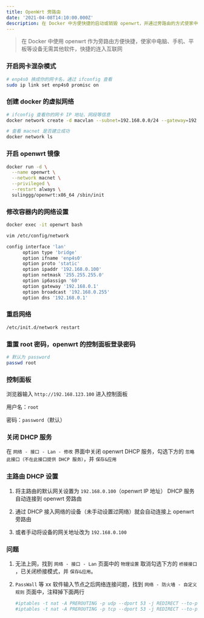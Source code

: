 ```yaml
---
title: OpenWrt 旁路由
date: '2021-04-08T14:10:00.000Z'
description: 在 Docker 中方便快捷的启动或销毁 openwrt，并通过旁路由的方式使家中设备快捷连入互联网
---
```


> 在 Docker 中使用 openwrt 作为旁路由方便快捷，使家中电脑、手机、平板等设备无需其他软件，快捷的连入互联网

### 开启网卡混杂模式

```sh
# enp4s0 换成你的网卡名，通过 ifconfig 查看
sudo ip link set enp4s0 promisc on
```

### 创建 docker 的虚拟网络

```sh
# ifconfig 查看你的网卡 IP 地址、网段等信息
docker network create -d macvlan --subnet=192.168.0.0/24 --gateway=192.168.0.1 -o parent=enp4s0 macnet

# 查看 macnet 是否建立成功
docker network ls
```

### 开启 openwrt 镜像

```sh
docker run -d \
  --name openwrt \
  --network macnet \
  --privileged \
  --restart always \
  sulinggg/openwrt:x86_64 /sbin/init
```

### 修改容器内的网络设置

```sh
docker exec -it openwrt bash

vim /etc/config/network
```

```sh
config interface 'lan'
      option type 'bridge'
      option ifname 'enp4s0'
      option proto 'static'
      option ipaddr '192.168.0.100'
      option netmask '255.255.255.0'
      option ip6assign '60'
      option gateway '192.168.0.1'
      option broadcast '192.168.0.255'
      option dns '192.168.0.1'
```

### 重启网络

```sh
/etc/init.d/network restart
```

### 重置 root 密码，openwrt 的控制面板登录密码

```sh
# 默认为 password
passwd root
```

### 控制面板

浏览器输入 `http://192.168.123.100` 进入控制面板

用户名：`root`

密码：`password`（默认）

### 关闭 DHCP 服务

在 `网络 - 接口 - Lan - 修改` 界面中关闭 openwrt DHCP 服务，勾选下方的 `忽略此接口（不在此接口提供 DHCP 服务）`，并 `保存&应用`

### 主路由 DHCP 设置

1. 将主路由的默认网关设置为 `192.168.0.100`（openwrt IP 地址） DHCP 服务自动连接到 openwrt 旁路由

2. 通过 DHCP 接入网络的设备（未手动设置过网络）就会自动连接上 openwrt 旁路由

3. 或者手动将设备的网关地址改为 `192.168.0.100`

### 问题

1.  无法上网，找到 `网络 - 接口 - Lan` 页面中的 `物理设置` 取消勾选下方的 `桥接接口` ，已关闭桥接模式，并 `保存&应用`。

2.  `PassWall` 等 xx 软件输入节点之后网络连接问题，找到 `网络 - 防火墙 - 自定义规则` 页面中，注释掉下面两行

    ```sh
    #iptables -t nat -A PREROUTING -p udp --dport 53 -j REDIRECT --to-ports 53
    #iptables -t nat -A PREROUTING -p tcp --dport 53 -j REDIRECT --to-ports 53
    ```
